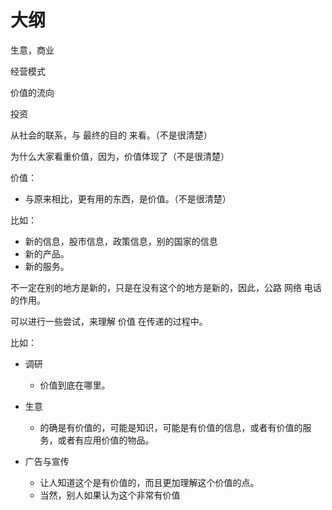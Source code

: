 # 大纲


生意，商业

经营模式

价值的流向

投资



从社会的联系，与 最终的目的 来看。（不是很清楚）

为什么大家看重价值，因为，价值体现了（不是很清楚）


价值：

- 与原来相比，更有用的东西，是价值。（不是很清楚）

比如：

- 新的信息，股市信息，政策信息，别的国家的信息
- 新的产品。
- 新的服务。

不一定在别的地方是新的，只是在没有这个的地方是新的，因此，公路 网络 电话的作用。


可以进行一些尝试，来理解 价值 在传递的过程中。

比如：

- 调研
  - 价值到底在哪里。

- 生意
  - 的确是有价值的，可能是知识，可能是有价值的信息，或者有价值的服务，或者有应用价值的物品。
- 广告与宣传
  - 让人知道这个是有价值的，而且更加理解这个价值的点。
  - 当然，别人如果认为这个非常有价值